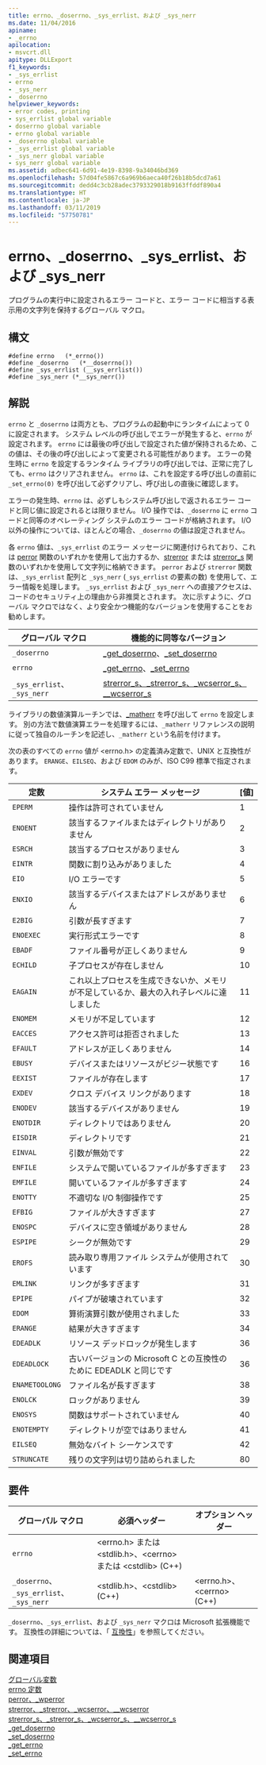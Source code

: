 ```yaml
---
title: errno、_doserrno、_sys_errlist、および _sys_nerr
ms.date: 11/04/2016
apiname:
- _errno
apilocation:
- msvcrt.dll
apitype: DLLExport
f1_keywords:
- _sys_errlist
- errno
- _sys_nerr
- _doserrno
helpviewer_keywords:
- error codes, printing
- sys_errlist global variable
- doserrno global variable
- errno global variable
- _doserrno global variable
- _sys_errlist global variable
- _sys_nerr global variable
- sys_nerr global variable
ms.assetid: adbec641-6d91-4e19-8398-9a34046bd369
ms.openlocfilehash: 57d04fe5867c6a969b6aeca40f26b18b5dcd7a61
ms.sourcegitcommit: dedd4c3cb28adec3793329018b9163ffddf890a4
ms.translationtype: HT
ms.contentlocale: ja-JP
ms.lasthandoff: 03/11/2019
ms.locfileid: "57750781"
---
```

# <a name="errno-doserrno-syserrlist-and-sysnerr"></a>errno、_doserrno、_sys_errlist、および _sys_nerr

プログラムの実行中に設定されるエラー コードと、エラー コードに相当する表示用の文字列を保持するグローバル マクロ。

## <a name="syntax"></a>構文

```
#define errno   (*_errno())
#define _doserrno   (*__doserrno())
#define _sys_errlist (__sys_errlist())
#define _sys_nerr (*__sys_nerr())
```

## <a name="remarks"></a>解説

`errno` と `_doserrno` は両方とも、プログラムの起動中にランタイムによって 0 に設定されます。 システム レベルの呼び出しでエラーが発生すると、`errno` が設定されます。 `errno` には最後の呼び出しで設定された値が保持されるため、この値は、その後の呼び出しによって変更される可能性があります。 エラーの発生時に `errno` を設定するランタイム ライブラリの呼び出しでは、正常に完了しても、`errno` はクリアされません。 `errno` は、これを設定する呼び出しの直前に `_set_errno(0)` を呼び出して必ずクリアし、呼び出しの直後に確認します。

エラーの発生時、`errno` は、必ずしもシステム呼び出しで返されるエラー コードと同じ値に設定されるとは限りません。 I/O 操作では、`_doserrno` に `errno` コードと同等のオペレーティング システムのエラー コードが格納されます。 I/O 以外の操作については、ほとんどの場合、`_doserrno` の値は設定されません。

各 `errno` 値は、`_sys_errlist` のエラー メッセージに関連付けられており、これは [perror](../c-runtime-library/reference/perror-wperror.md) 関数のいずれかを使用して出力するか、[strerror](../c-runtime-library/reference/strerror-strerror-wcserror-wcserror.md) または [strerror_s](../c-runtime-library/reference/strerror-s-strerror-s-wcserror-s-wcserror-s.md) 関数のいずれかを使用して文字列に格納できます。 `perror` および `strerror` 関数は、`_sys_errlist` 配列と `_sys_nerr` (`_sys_errlist` の要素の数) を使用して、エラー情報を処理します。 `_sys_errlist` および `_sys_nerr` への直接アクセスは、コードのセキュリティ上の理由から非推奨とされます。 次に示すように、グローバル マクロではなく、より安全かつ機能的なバージョンを使用することをお勧めします。

|グローバル マクロ|機能的に同等なバージョン|
|------------------|----------------------------|
|`_doserrno`|[_get_doserrno](../c-runtime-library/reference/get-doserrno.md)、[_set_doserrno](../c-runtime-library/reference/set-doserrno.md)|
|`errno`|[_get_errno](../c-runtime-library/reference/get-errno.md)、[_set_errno](../c-runtime-library/reference/set-errno.md)|
|`_sys_errlist`、 `_sys_nerr`|[strerror_s、_strerror_s、_wcserror_s、\__wcserror_s](../c-runtime-library/reference/strerror-s-strerror-s-wcserror-s-wcserror-s.md)|

ライブラリの数値演算ルーチンでは、[_matherr](../c-runtime-library/reference/matherr.md) を呼び出して `errno` を設定します。 別の方法で数値演算エラーを処理するには、`_matherr` リファレンスの説明に従って独自のルーチンを記述し、`_matherr` という名前を付けます。

次の表のすべての `errno` 値が \<errno.h> の定義済み定数で、UNIX と互換性があります。 `ERANGE`、`EILSEQ`、および `EDOM` のみが、ISO C99 標準で指定されます。

|定数|システム エラー メッセージ|[値]|
|--------------|--------------------------|-----------|
|`EPERM`|操作は許可されていません|1|
|`ENOENT`|該当するファイルまたはディレクトリがありません|2|
|`ESRCH`|該当するプロセスがありません|3|
|`EINTR`|関数に割り込みがありました|4|
|`EIO`|I/O エラーです|5|
|`ENXIO`|該当するデバイスまたはアドレスがありません|6|
|`E2BIG`|引数が長すぎます|7|
|`ENOEXEC`|実行形式エラーです|8|
|`EBADF`|ファイル番号が正しくありません|9|
|`ECHILD`|子プロセスが存在しません|10|
|`EAGAIN`|これ以上プロセスを生成できないか、メモリが不足しているか、最大の入れ子レベルに達しました|11|
|`ENOMEM`|メモリが不足しています|12|
|`EACCES`|アクセス許可は拒否されました|13|
|`EFAULT`|アドレスが正しくありません|14|
|`EBUSY`|デバイスまたはリソースがビジー状態です|16|
|`EEXIST`|ファイルが存在します|17|
|`EXDEV`|クロス デバイス リンクがあります|18|
|`ENODEV`|該当するデバイスがありません|19|
|`ENOTDIR`|ディレクトリではありません|20|
|`EISDIR`|ディレクトリです|21|
|`EINVAL`|引数が無効です|22|
|`ENFILE`|システムで開いているファイルが多すぎます|23|
|`EMFILE`|開いているファイルが多すぎます|24|
|`ENOTTY`|不適切な I/O 制御操作です|25|
|`EFBIG`|ファイルが大きすぎます|27|
|`ENOSPC`|デバイスに空き領域がありません|28|
|`ESPIPE`|シークが無効です|29|
|`EROFS`|読み取り専用ファイル システムが使用されています|30|
|`EMLINK`|リンクが多すぎます|31|
|`EPIPE`|パイプが破壊されています|32|
|`EDOM`|算術演算引数が使用されました|33|
|`ERANGE`|結果が大きすぎます|34|
|`EDEADLK`|リソース デッドロックが発生します|36|
|`EDEADLOCK`|古いバージョンの Microsoft C との互換性のために EDEADLK と同じです|36|
|`ENAMETOOLONG`|ファイル名が長すぎます|38|
|`ENOLCK`|ロックがありません|39|
|`ENOSYS`|関数はサポートされていません|40|
|`ENOTEMPTY`|ディレクトリが空ではありません|41|
|`EILSEQ`|無効なバイト シーケンスです|42|
|`STRUNCATE`|残りの文字列は切り詰められました|80|

## <a name="requirements"></a>要件

|グローバル マクロ|必須ヘッダー|オプション ヘッダー|
|------------------|---------------------|---------------------|
|`errno`|\<errno.h> または \<stdlib.h>、\<cerrno> または \<cstdlib> (C++)||
|`_doserrno`、 `_sys_errlist`、 `_sys_nerr`|\<stdlib.h>、\<cstdlib> (C++)|\<errno.h>、\<cerrno> (C++)|

`_doserrno`、`_sys_errlist`、および `_sys_nerr` マクロは Microsoft 拡張機能です。 互換性の詳細については、「 [互換性](../c-runtime-library/compatibility.md)」を参照してください。

## <a name="see-also"></a>関連項目

[グローバル変数](../c-runtime-library/global-variables.md)<br/>
[errno 定数](../c-runtime-library/errno-constants.md)<br/>
[perror、_wperror](../c-runtime-library/reference/perror-wperror.md)<br/>
[strerror、_strerror、_wcserror、\__wcserror](../c-runtime-library/reference/strerror-strerror-wcserror-wcserror.md)<br/>
[strerror_s、_strerror_s、_wcserror_s、\__wcserror_s](../c-runtime-library/reference/strerror-s-strerror-s-wcserror-s-wcserror-s.md)<br/>
[_get_doserrno](../c-runtime-library/reference/get-doserrno.md)<br/>
[_set_doserrno](../c-runtime-library/reference/set-doserrno.md)<br/>
[_get_errno](../c-runtime-library/reference/get-errno.md)<br/>
[_set_errno](../c-runtime-library/reference/set-errno.md)
